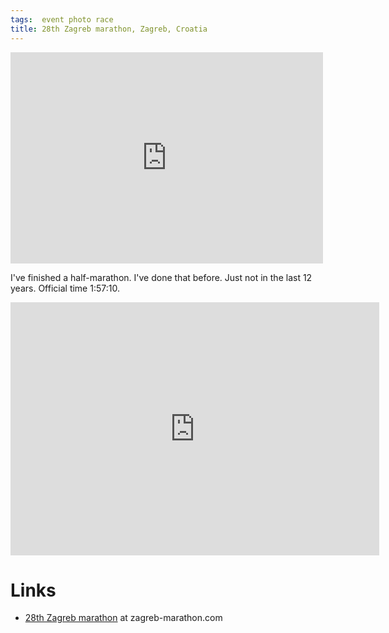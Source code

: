 ```yaml
---
tags:  event photo race
title: 28th Zagreb marathon, Zagreb, Croatia
---
```

<iframe src="https://www.facebook.com/plugins/post.php?href=https%3A%2F%2Fwww.facebook.com%2Fzeljko.filipin%2Fposts%2F10157694116932290%3A0&width=500" width="500" height="338" style="border:none;overflow:hidden" scrolling="no" frameborder="0" allowTransparency="true" allow="encrypted-media"></iframe>

I've finished a half-marathon. I've done that before. Just not in the last 12 years. Official time 1:57:10.

<iframe height='405' width='590' frameborder='0' allowtransparency='true' scrolling='no' src='https://www.strava.com/activities/2784902484/embed/9affab91984d5c31260caefd5201368e60ad64ba'></iframe>

# Links

- [28th Zagreb marathon](https://www.zagreb-marathon.com/en/) at zagreb-marathon.com
